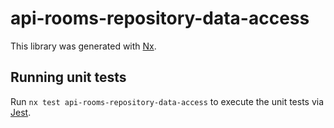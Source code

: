# api-rooms-repository-data-access

This library was generated with [Nx](https://nx.dev).

## Running unit tests

Run `nx test api-rooms-repository-data-access` to execute the unit tests via [Jest](https://jestjs.io).
